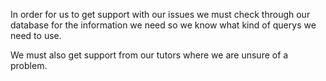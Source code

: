In order for us to get support with our issues we must check through our database for the information we need so we know what kind of querys we need to use.

We must also get support from our tutors where we are unsure of a problem.
